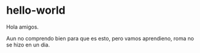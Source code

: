 # hello-world

Hola amigos.

Aun no comprendo bien para que es esto, pero vamos aprendieno, roma no se hizo en un dia.

